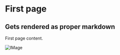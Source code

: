 
# First page

## Gets rendered as proper markdown

First page content.

![IMage](article_img.png)




